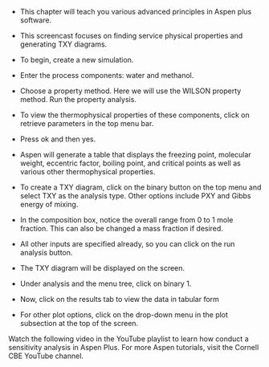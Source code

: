 - This chapter will teach you various advanced principles in Aspen plus software. 
- This screencast focuses on finding service physical properties and generating TXY diagrams. 

- To begin, create a new simulation. 
- Enter the process components: water and methanol. 
- Choose a property method. Here we will use the WILSON property method. Run the property analysis.
- To view the thermophysical properties of these components, click on retrieve parameters in the top menu bar. 
- Press ok and then yes. 
- Aspen will generate a table that displays the freezing point, molecular weight, eccentric factor, boiling point, and critical points as well as various other thermophysical properties. 
- To create a TXY diagram, click on the binary button on the top menu and select TXY as the analysis type. Other options include PXY and Gibbs energy of mixing.
-  In the composition box, notice the overall range from 0 to 1 mole fraction. This can also be changed a mass fraction if desired. 
-  All other inputs are specified already, so you can click on the run analysis button. 
-  The TXY diagram will be displayed on the screen. 
-  Under analysis and the menu tree, click on binary 1. 
-  Now, click on the results tab to view the data in tabular form
-  For other plot options, click on the drop-down menu in the plot subsection at the top of the screen.

Watch the following video in the YouTube playlist to learn how conduct a sensitivity analysis in Aspen Plus. For more Aspen tutorials, visit the Cornell CBE YouTube channel.
